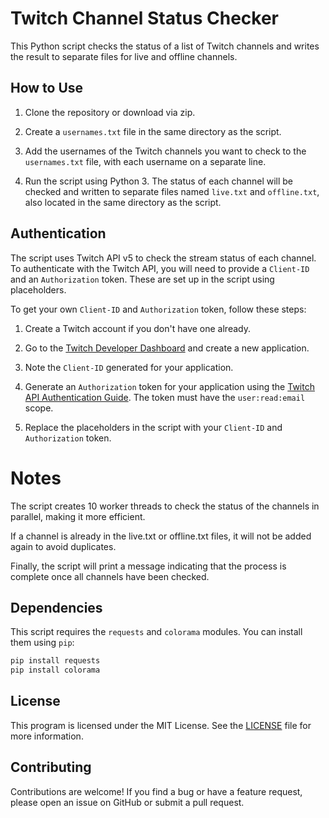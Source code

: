 # Twitch Channel Status Checker

This Python script checks the status of a list of Twitch channels and writes the result to separate files for live and offline channels.

## How to Use

1. Clone the repository or download via zip.

2. Create a `usernames.txt` file in the same directory as the script.

3. Add the usernames of the Twitch channels you want to check to the `usernames.txt` file, with each username on a separate line.

4. Run the script using Python 3. The status of each channel will be checked and written to separate files named `live.txt` and `offline.txt`, also located in the same directory as the script.

## Authentication

The script uses Twitch API v5 to check the stream status of each channel. To authenticate with the Twitch API, you will need to provide a `Client-ID` and an `Authorization` token. These are set up in the script using placeholders. 

To get your own `Client-ID` and `Authorization` token, follow these steps:

1. Create a Twitch account if you don't have one already.

2. Go to the [Twitch Developer Dashboard](https://dev.twitch.tv/console/apps) and create a new application.

3. Note the `Client-ID` generated for your application.

4. Generate an `Authorization` token for your application using the [Twitch API Authentication Guide](https://dev.twitch.tv/docs/authentication/getting-tokens-oauth#oauth-authorization-code-flow). The token must have the `user:read:email` scope.

5. Replace the placeholders in the script with your `Client-ID` and `Authorization` token.

# Notes

The script creates 10 worker threads to check the status of the channels in parallel, making it more efficient.

If a channel is already in the live.txt or offline.txt files, it will not be added again to avoid duplicates.

Finally, the script will print a message indicating that the process is complete once all channels have been checked.


## Dependencies

This script requires the `requests` and `colorama` modules. You can install them using `pip`:

```bash
pip install requests
pip install colorama
```

## License

This program is licensed under the MIT License. See the [LICENSE](./LICENSE) file for more information.

## Contributing

Contributions are welcome! If you find a bug or have a feature request, please open an issue on GitHub or submit a pull request.
